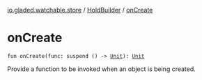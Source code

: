[io.gladed.watchable.store](../index.md) / [HoldBuilder](index.md) / [onCreate](./on-create.md)

# onCreate

`fun onCreate(func: suspend () -> `[`Unit`](https://kotlinlang.org/api/latest/jvm/stdlib/kotlin/-unit/index.html)`): `[`Unit`](https://kotlinlang.org/api/latest/jvm/stdlib/kotlin/-unit/index.html)

Provide a function to be invoked when an object is being created.

